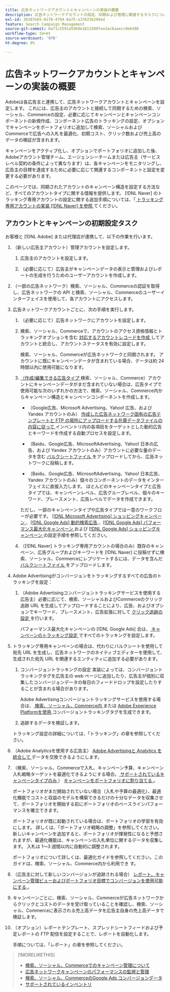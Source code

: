 ```yaml
---
title: 広告ネットワークアカウントとキャンペーンの実装の概要
description: 広告ネットワークアカウントの設定、同期および管理に関連するタスクについて説明します。
exl-id: 36307e65-81f8-4794-8a75-a37623b294ed
feature: Search Campaign Management
source-git-commit: 0af1c5591a59b9e1813209fea3ac6aaecc0e649b
workflow-type: tm+mt
source-wordcount: '970'
ht-degree: 0%

---
```


# 広告ネットワークアカウントとキャンペーンの実装の概要

Adobeは各広告主と連携して、広告ネットワークアカウントとキャンペーンを設定します。 これには、広告主のアカウントと接続して同期するための検索、ソーシャル、Commerceの設定、必要に応じてキャンペーンとキャンペーンコンポーネントの新規作成、コンポーネント広告のトラッキングの設定、オプションでキャンペーンをポートフォリオに追加して検索、ソーシャルおよびCommerceで広告への入札を最適化、初期コスト、クリック数および売上高のデータの検証が含まれます。

キャンペーンをアクティブ化し、オプションでポートフォリオに追加した後、Adobeアカウント管理チーム、エージェンシーチームまたは広告主（サービスレベル契約の条件によって異なります）は、各キャンペーンをモニタリングし、広告主の目標を達成するために必要に応じて関連するコンポーネントと設定を変更する必要があります。

このページでは、同期されたアカウントのキャンペーン構造を設定する方法など、すべてのアカウントタイプに関する情報を提供します。 [!DNL Naver] のトラッキング専用アカウントの設定に関する追加手順については、「[ トラッキング専用アカウントの実装  [!DNL Naver]  を参照 ](/help/search-social-commerce/campaign-management/naver-tracking-only-account-implement.md) てください。

## アカウントとキャンペーンの初期設定タスク

お客様と [!DNL Adobe] または代理店が連携して、以下の作業を行います。

1. （新しい広告主アカウント）管理アカウントを設定します。

   1. 広告主のアカウントを設定します。

   1. （必要に応じて）広告主がキャンペーンデータの表示と管理およびレポートの生成を行うためのユーザーアカウントを作成します。

1. （一部の広告ネットワーク）検索、ソーシャル、Commerceの認証を取得し、広告ネットワークの API と検索、ソーシャル、Commerceのユーザーインターフェイスを使用して、各アカウントにアクセスします。

1. 広告ネットワークアカウントごとに、次の手順を実行します。

   1. （必要に応じて）広告ネットワークにアカウントを設定します。

   1. 検索、ソーシャル、Commerceで、アカウントのアクセス資格情報とトラッキングオプションを含む [ 対応するアカウントレコードを作成 ](/help/search-social-commerce/campaign-management/accounts/ad-network-account-manage.md#create-account) してアカウントと統合し、アカウントステータスを有効に設定します。

      検索、ソーシャル、Commerceが広告ネットワークと同期されます。 アカウントに既にキャンペーンデータが含まれている場合、データは約 24 時間以内に使用可能になります。

   1. [ （作成/編集できる広告タイプ ](/help/search-social-commerce/introduction/supported-inventory.md) 検索、ソーシャル、Commerce）アカウントにキャンペーンデータがまだ含まれていない場合は、広告タイプで使用可能な次のいずれかの方法で、検索、ソーシャル、Commerce内からキャンペーン構造とキャンペーンコンポーネントを作成します。

      * （Google広告、Microsoft Advertising、Yahoo! 広告、および Yandex アカウントのみ） [ 作成した広告ネットワーク固有の広告テンプレートと FTP の場所にアップロードする在庫データファイルの内容に従って ](/help/search-social-commerce/campaign-management/inventory-feeds/inventory-feeds-about.md) インベントリ内の各項目をターゲットとした動的広告とキーワードを作成する自動プロセスを設定します。

      * （Baidu、Google広告、MicrosoftAdvertising、Yahoo! 日本の広告、および Yandex アカウントのみ）アカウントに必要な量のデータを含む [ バルクシートファイル ](/help/search-social-commerce/campaign-management/bulksheets/bulksheet-about.md) をアップロードしてから、広告ネットワークに投稿します。

      * （Baidu、Google広告、MicrosoftAdvertising、Yahoo! 日本広告、Yandex アカウントのみ）個々のコンポーネントのデータをインターフェイスに直接入力します。 ほとんどのキャンペーンタイプと広告タイプでは、キャンペーンレベル、広告グループレベル、個々のキーワード、プレースメント、広告レベルでデータを作成できます。

      ただし、一部のキャンペーンタイプや広告タイプでは一意のワークフローが必要です。 [[!DNL Microsoft Advertising]  ショッピングキャンペーン ](/help/search-social-commerce/campaign-management/special-workflows/microsoft-shopping-campaigns.md)、[[!DNL Google Ads]  動的検索広告 ](/help/search-social-commerce/campaign-management/special-workflows/google-dynamic-search-ads.md)、[[!DNL Google Ads]  パフォーマンス最大化キャンペーン ](/help/search-social-commerce/campaign-management/special-workflows/google-performance-max-campaigns.md) および [[!DNL Google Ads]  ショッピングキャンペーン ](/help/search-social-commerce/campaign-management/special-workflows/google-shopping-campaigns.md) の設定手順を参照してください。

   1. （[!DNL Naver] トラッキング専用アカウントの場合のみ）既存のキャンペーン、広告グループおよびキーワードを [!DNL Naver] に投稿せずに検索、ソーシャル、Commerceにレプリケートするには、データを含んだ [ バルクシートファイル ](/help/search-social-commerce/campaign-management/bulksheets/bulksheet-about.md) をアップロードします。

1. Adobe Advertisingがコンバージョンをトラッキングするすべての広告のトラッキングを設定：

   1. （Adobe Advertisingコンバージョントラッキングサービスを使用する広告主）必要に応じて、検索、ソーシャルおよびCommerceのクリック追跡 URL を生成してアップロードすることにより、広告、およびオプションでキーワード、プレースメント、広告拡張に対して [ クリック追跡の設定 ](/help/search-social-commerce/tracking/click-tracking-ways-to-generate.md) を行います。

      パフォーマンス最大化キャンペーンの [!DNL Google Ads] 合は、[ キャンペーンのトラッキング設定 ](/help/search-social-commerce/campaign-management/campaigns/campaign-settings-google.md) ですべてのトラッキングを設定します。

1. トラッキング専用キャンペーンの場合は、代わりにバルクシートを使用して宛先 URL を生成し、広告ネットワークのネイティブエディターを使用して、生成された宛先 URL を関連するエンティティに追加する必要があります。

   1. コンバージョントラッキングの設定 実装によっては、コンバージョントラッキングタグを広告主の web ページに追加したり、広告主が個別に収集したコンバージョンデータの毎日のフィードドロップを設定したりすることが含まれる場合があります。

      Adobe Advertisingコンバージョントラッキングサービスを使用する場合は、[ 検索、ソーシャル、Commerce内 ](/help/search-social-commerce/tools/conversion-tag-generate.md) または [Adobe Experience Platformを使用 ](https://experienceleague.adobe.com/docs/experience-platform/destinations/catalog/advertising/adobe-advertising-cloud.html) コンバージョントラッキングタグを生成できます。

   1. 追跡するデータを検証します。

   トラッキング設定の詳細については、「トラッキング」の章を参照してください。

1. （Adobe Analyticsを使用する広告主） [Adobe Advertisingと Analytics を統合して ](https://experienceleague.adobe.com/docs/advertising/integrations/analytics/overview.html) データを交換できるようにします。

1. （検索、ソーシャル、Commerceで入札、キャンペーン予算、キャンペーン入札戦略ターゲットを最適化できるようにする場合。[ サポートされているキャンペーンタイプのみ ](/help/search-social-commerce/introduction/supported-inventory.md)） [ キャンペーンをポートフォリオに割り当てる ](/help/search-social-commerce/campaign-management/campaign-assign-to-portfolio.md)。

   ポートフォリオがまだ開始されていない場合（入札や予算の最適化）、最適化機能でコストと収益のモデルを構築できるだけの十分なデータを収集させて、ポートフォリオを開始する前にポートフォリオのベースラインパフォーマンスを確立できます。

   ポートフォリオが既に起動されている場合は、ポートフォリオの学習を有効にします。 詳しくは、「ポートフォリオ戦略の調整」を参照してください。 新しいキャンペーンを追加すると、ポートフォリオが揮発性になると予想されますが、最適化機能は、キャンペーンの入札単位に関するデータを収集します。 入札は 1～3 週間以内に自動的に調整されます。

   ポートフォリオについて詳しくは、最適化ガイドを参照してください。このガイドは、検索、ソーシャル、Commerce内から利用でき <!-- verify convention for referencing Optimization Guide here --> す。

1. （広告主に対して新しいコンバージョンが追跡される場合） [ レポート、キャンペーン管理ビューおよびポートフォリオ目標でコンバージョンを使用可能にする ](/help/search-social-commerce/admin/conversion-metrics/conversion-metric-about.md)。

1. キャンペーンごとに、検索、ソーシャル、Commerceが広告ネットワークからクリックとコストのデータを受け取っていることを確認し、検索、ソーシャル、Commerceに表示される売上高データを広告主自身の売上高データで検証します。

1. （オプション）レポートテンプレート、スプレッドシートフィードおよび予定レポートの FTP 配信を設定することで、レポートを自動化します。

   手順については、「レポート」の章を参照してください。

>[!MORELIKETHIS]
>
>* [ 検索、ソーシャル、Commerceでのキャンペーン管理について ](campaign-management-about.md)
>* [ 広告ネットワークキャンペーンのパフォーマンスの監視と管理 ](monitor-performance-campaigns.md)
>* [ 検索、ソーシャル、CommerceのGoogle Ads コンバージョンデータ ](google-conversion-data.md)
>* [ サポートされているインベントリ ](/help/search-social-commerce/introduction/supported-inventory.md)
